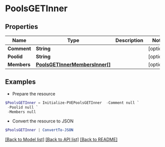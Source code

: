 # PoolsGETInner
## Properties

Name | Type | Description | Notes
------------ | ------------- | ------------- | -------------
**Comment** | **String** |  | [optional] 
**Poolid** | **String** |  | [optional] 
**Members** | [**PoolsGETInnerMembersInner[]**](PoolsGETInnerMembersInner.md) |  | [optional] 

## Examples

- Prepare the resource
```powershell
$PoolsGETInner = Initialize-PVEPoolsGETInner  -Comment null `
 -Poolid null `
 -Members null
```

- Convert the resource to JSON
```powershell
$PoolsGETInner | ConvertTo-JSON
```

[[Back to Model list]](../README.md#documentation-for-models) [[Back to API list]](../README.md#documentation-for-api-endpoints) [[Back to README]](../README.md)

